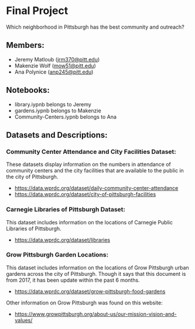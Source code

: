 # Final Project
Which neighborhood in Pittsburgh has the best community and outreach?

## Members:
- Jeremy Matloub (jrm370@pitt.edu)
- Makenzie Wolf (mow51@pitt.edu) 
- Ana Polynice (anp245@pitt.edu)

## Notebooks:
- library.iypnb belongs to Jeremy
- gardens.iypnb belongs to Makenzie
- Community-Centers.iypnb belongs to Ana

## Datasets and Descriptions:

### Community Center Attendance and City Facilities Dataset:
These datasets display information on the numbers in attendance of community centers and the city facilities that are available to the public in the city of Pittsburgh.
- https://data.wprdc.org/dataset/daily-community-center-attendance
- https://data.wprdc.org/dataset/city-of-pittsburgh-facilities

### Carnegie Libraries of Pittsburgh Dataset:
This dataset includes information on the locations of Carnegie Public Libraries of Pittsburgh.
- https://data.wprdc.org/dataset/libraries

### Grow Pittsburgh Garden Locations:
This dataset includes information on the locations of Grow Pittsburgh urban gardens across the city of Pittsburgh. Though it says that this document is from 2017, it has been update within the past 6 months.
- https://data.wprdc.org/dataset/grow-pittsburgh-food-gardens

Other information on Grow Pittsburgh was found on this website:
- https://www.growpittsburgh.org/about-us/our-mission-vision-and-values/